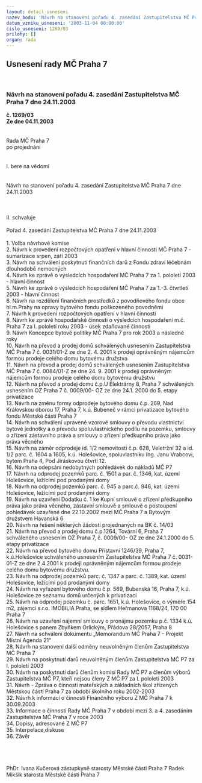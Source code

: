 ```yaml
---
layout: detail_usneseni
nazev_bodu: 'Návrh na stanovení pořadu 4. zasedání Zastupitelstva MČ Praha 7 dne 24.11.2003   '
datum_vzniku_usneseni: '2003-11-04 00:00:00'
cislo_usneseni: 1269/03
prilohy: []
organ: rada
---
```

<div id="ucUsn_pList" class="usn">
	<span><h2>Usnesení rady MČ Praha 7 </h2>
<br></span><div class="standBody">
<span><h3>Návrh na stanovení pořadu 4. zasedání Zastupitelstva MČ Praha 7 dne 24.11.2003   </h3></span><div class="center">
		<strong>č. 1269/03</strong><br>
	</div>
<div class="center">
		<strong>Ze dne 04.11.2003</strong><br><br>
	</div>
<br>Rada MČ Praha 7<br>po projednání<br><br><br>I.	bere na vědomí<br><br> <br>Návrh na stanovení pořadu 4. zasedání Zastupitelstva MČ Praha 7 dne 24.11.2003<br><br><br><br>II.	schvaluje <br><br>Pořad 4. zasedání Zastupitelstva MČ Praha 7 dne 24.11.2003 <br><br>1.		Volba návrhové komise<br>2.		Návrh k provedení rozpočtových opatření v hlavní činnosti MČ Praha 7 - 	sumarizace srpen, září 2003<br>3.		Návrh na schválení poskytnutí finančních darů z Fondu zdraví léčebnám 	dlouhodobě nemocných<br>4.		Návrh ke zprávě o výsledcích hospodaření MČ Praha 7 za 1. pololetí 2003 - 	hlavní  činnost<br>5.		Návrh ke zprávě o výsledcích hospodaření MČ Praha 7 za 1.-3. čtvrtletí 2003 - 	hlavní činnost<br>6.		Návrh  na rozdělení finančních prostředků z povodňového fondu obce hl.m.Prahy 	na opravy bytového fondu poškozeného povodněmi<br>7.	       Návrh k provedení rozpočtových opatření v hlavní činnosti	<br>8.		Návrh ke zprávě hospodářské činnosti  o výsledcích hospodaření m.č. Praha 7 za 	I. pololetí roku 2003 - úsek zdaňované činnosti<br>9.		Návrh Koncepce bytové politiky MČ Praha 7 pro rok 2003 a následné roky<br>10.		Návrh na převod a prodej domů schválených usnesením Zastupitelstva MČ Praha 	7 č. 0031/01-Z ze dne 2. 4. 2001 k prodeji oprávněným nájemcům formou 	prodeje celého domu bytovému družstva<br>11.		Návrh na převod a prodej domů schválených usnesením Zastupitelstva MČ Praha 	7 č. 0084/01-Z ze dne 24. 9. 2001 k prodeji oprávněným nájemcům formou 	prodeje celého domu bytovému družstvu<br>12.		Návrh na převod a prodej domu č.p.U Elektrárny 8, Praha 7 schválených 	usnesením OZ  Praha 7 č. 0009/00-	OZ ze dne 24.1. 2000 do 5. etapy 	privatizace                                                                                                                      <br>13.		Návrh na změnu formy odprodeje bytového domu č.p. 269, Nad Královskou 	oborou 17, Praha 7, k.ú. Bubeneč v rámci privatizace bytového fondu 	Městské části Praha 7<br>14.		Návrh na schválení upravené vzorové smlouvy o převodu vlastnictví bytové 	jednotky a o převodu  spoluvlastnického podílu na pozemku, smlouvy o zřízení 	zástavního práva a smlouvy o zřízení předkupního práva jako práva věcného<br>15.		Návrh na záměr odprodeje id. 1/2 nemovitosti č.p. 628, Veletržní 32 a id. 1/2 	parc. 	č. 1604 a 1605, k.ú. Holešovice, spoluvlastníku Ing. Janu Vrabcovi, bytem 	Praha 4, Pod Jiráskovou čtvrtí 12.<br>16.	      Návrh na odepsání nedobytných pohledávek do nákladů MČ P7<br>17.		Návrh na odprodej pozemků parc. č. 1501 a par. č. 1346, kat. území Holešovice, 	ležícími pod prodanými domy<br>18.	      Návrh na odprodej pozemků parc. č. 945 a parc.č. 946, kat. území Holešovice, 	ležícími pod prodanými domy<br>19.		Návrh na uzavření Dodatku č. 1 ke Kupní smlouvě o zřízení předkupního práva 	jako práva věcného, zástavní smlouvě a smlouvě o postoupení pohledávek 	uzavřené dne 22.10.2002 mezi MČ Praha 7 a Bytovým družstvem Havanská 6<br>20.		Návrh na řešení některých žádostí projednaných na BK č. 14/03<br>21.		Návrh na převod a prodej domu č.p.1264, Tovární 6, Praha 7 schváleného 	usnesením OZ Praha 7, č. 0009/00-	OZ ze dne 24.1.2000 do 5. etapy 	privatizace<br>22.		Návrh na převod bytového domu Přístavní 1246/39, Praha 7, k.ú.Holešovice 	schváleného usnesením Zastupitelstva MČ Praha 7 č. 0031-01-Z ze dne 2.4.2001 	k prodeji oprávněným nájemcům formou prodeje celého domu bytovému 	družstvu.<br>23.		Návrh na odprodej pozemků parc. č. 1347 a parc. č. 1389, kat. území Holešovice, 	ležícími pod prodanými domy<br>24.		Návrh na vyřazení bytového domu č.p. 569, Bubenská 16, Praha 7, k.ú. 	Holešovice ze seznamu domů určených k privatizaci<br>25.		Návrh na odprodej pozemku č. parc. 1651, k.ú. Holešovice, o výměře 154 m2, 	zájemci s.r.o. IMOBILIA Praha, se sídlem Heřmanova 1168/24, 170 00 Praha 7<br>26.		Návrh na uzavření nájemní smlouvy o pronájmu pozemku p.č. 1334 k.ú. 	Holešovice 	s panem Zbyňkem Orlickým, Přádova 28/2057, Praha 8<br>27.		Návrh na schválení dokumentu „Memorandum MČ Praha 7 - Projekt Místní 	Agenda 21“<br>28.		Návrh na stanovení další odměny neuvolněným členům Zastupitelstva MČ Praha 	7<br>29.	      Návrh na poskytnutí darů neuvolněným členům Zastupitelstva MČ P7 za I. 	pololetí  2003<br>30.		Návrh na poskytnutí darů členům komisí Rady MČ P7 a členům výborů 	Zastupitelstva MČ P7, kteří nejsou členy Z MČ P7 za I. pololetí 2003<br>31.		Návrh - Zpráva o činnosti mateřských a základních škol zřízených Městskou částí 	Praha 7 za období školního roku 2002-2003<br>32.		Návrh k informaci o činnosti Finančního výboru Z MČ Praha 7 k 30.09.2003<br>33.		Informace o činnosti Rady MČ Praha 7 v období mezi 3. a  4. zasedáním 	Zastupitelstva MČ Praha 7 v roce 2003<br>34.	      Dopisy, adresované Z MČ P7<br>35.		Interpelace,diskuse<br>36.		Závěr<br>	<br><br> <br>	<br>PhDr. Ivana Kučerová zástupkyně starosty Městské části Praha 7	 Radek Mikšík starosta Městské části Praha 7<br>	<br><br>
</div>
</div>